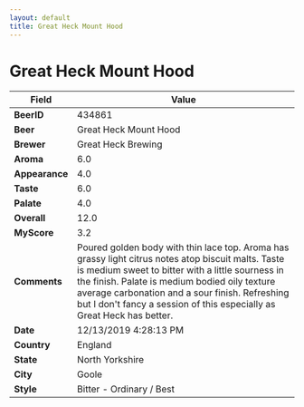 ```yaml
---
layout: default
title: Great Heck Mount Hood
---
```


# Great Heck Mount Hood

| Field         | Value     |
|---------------|-----------|
| **BeerID** | 434861 |
| **Beer** | Great Heck Mount Hood |
| **Brewer** | Great Heck Brewing |
| **Aroma** | 6.0 |
| **Appearance** | 4.0 |
| **Taste** | 6.0 |
| **Palate** | 4.0 |
| **Overall** | 12.0 |
| **MyScore** | 3.2 |
| **Comments** | Poured golden body with thin lace top. Aroma has grassy light citrus notes atop biscuit malts. Taste is medium sweet to bitter with a little sourness in the finish. Palate is medium bodied oily texture average carbonation and a sour finish. Refreshing but I don't fancy a session of this especially as Great Heck has better. |
| **Date** | 12/13/2019 4:28:13 PM |
| **Country** | England |
| **State** | North Yorkshire |
| **City** | Goole |
| **Style** | Bitter - Ordinary / Best |
